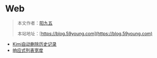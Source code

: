 # Web

> 本文作者：[阳九五](https://github.com/CN-YoungYang)
>
> 本站地址：[https://blog.59young.com](https://blog.59young.com)

- [Kimi自动删除历史记录](./HTML5/HTML5_Kimi自动删除历史记录.md)
- [响应式列表宽度](./HTML5/HTML5_响应式列表宽度.md)

